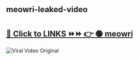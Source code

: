 
 ## meowri-leaked-video 

# <h2><a href="https://clipsfans.com/meowri&ref=git">🔗 Click to LINKS ⏩⏩ 👉 🟢 meowri </a></h2>

<a href="https://clipsfans.com/meowri&ref=git" rel="nofollow" data-target="animated-image.originalLink"><img src="https://i.ibb.co.com/xMMVF88/686577567.gif" alt="Viral Video Original" style="max-width: 100%; display: inline-block;" data-target="animated-image.originalImage"></a>
